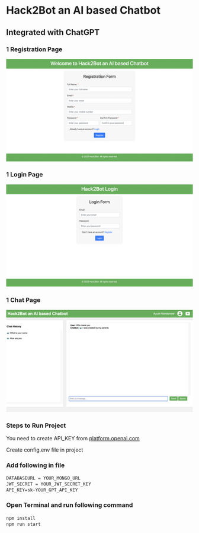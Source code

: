 # Hack2Bot an AI based Chatbot
## Integrated with ChatGPT

### 1 Registration Page
![](public/register.png)
### 1 Login Page
![](public/login.png)
### 1 Chat Page
![](public/chatapp.png)

### Steps to Run Project

You need to create API_KEY from [platform.openai.com](https://platform.openai.com/)

Create config.env file in project

### Add following in file

```
DATABASEURL = YOUR_MONGO_URL
JWT_SECRET = YOUR_JWT_SECRET_KEY
API_KEY=sk-YOUR_GPT_API_KEY
```

### Open Terminal and run following command

```
npm install
npm run start
```